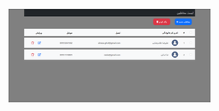 <img src="https://raw.githubusercontent.com/alirezaghd/contacts_laravel/main/contacts.png" width="400"></a></p>
